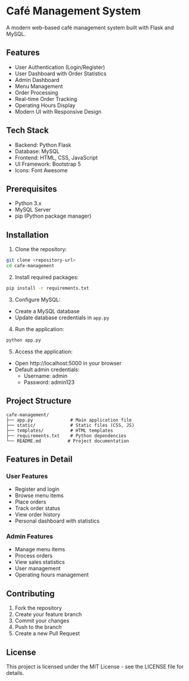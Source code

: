 # Café Management System

A modern web-based café management system built with Flask and MySQL.

## Features

- User Authentication (Login/Register)
- User Dashboard with Order Statistics
- Admin Dashboard
- Menu Management
- Order Processing
- Real-time Order Tracking
- Operating Hours Display
- Modern UI with Responsive Design

## Tech Stack

- Backend: Python Flask
- Database: MySQL
- Frontend: HTML, CSS, JavaScript
- UI Framework: Bootstrap 5
- Icons: Font Awesome

## Prerequisites

- Python 3.x
- MySQL Server
- pip (Python package manager)

## Installation

1. Clone the repository:
```bash
git clone <repository-url>
cd cafe-management
```

2. Install required packages:
```bash
pip install -r requirements.txt
```

3. Configure MySQL:
- Create a MySQL database
- Update database credentials in `app.py`

4. Run the application:
```bash
python app.py
```

5. Access the application:
- Open http://localhost:5000 in your browser
- Default admin credentials:
  - Username: admin
  - Password: admin123

## Project Structure

```
cafe-management/
├── app.py              # Main application file
├── static/             # Static files (CSS, JS)
├── templates/          # HTML templates
├── requirements.txt    # Python dependencies
└── README.md          # Project documentation
```

## Features in Detail

### User Features
- Register and login
- Browse menu items
- Place orders
- Track order status
- View order history
- Personal dashboard with statistics

### Admin Features
- Manage menu items
- Process orders
- View sales statistics
- User management
- Operating hours management

## Contributing

1. Fork the repository
2. Create your feature branch
3. Commit your changes
4. Push to the branch
5. Create a new Pull Request

## License

This project is licensed under the MIT License - see the LICENSE file for details. 